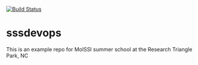 [![Build Status](https://travis-ci.org/doaa-altarawy/sssdevops.svg?branch=master)](https://travis-ci.org/doaa-altarawy/sssdevops)

# sssdevops
This is an example repo for MolSSI summer school at the Research Triangle Park, NC
